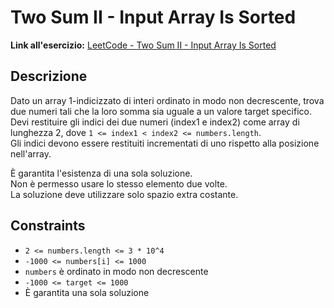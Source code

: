 # Two Sum II - Input Array Is Sorted

**Link all'esercizio:** [LeetCode - Two Sum II - Input Array Is Sorted](https://leetcode.com/problems/two-sum-ii-input-array-is-sorted/submissions/1739524046/)  

## Descrizione

Dato un array 1-indicizzato di interi ordinato in modo non decrescente, trova due numeri tali che la loro somma sia uguale a un valore target specifico.  
Devi restituire gli indici dei due numeri (index1 e index2) come array di lunghezza 2, dove `1 <= index1 < index2 <= numbers.length`.  
Gli indici devono essere restituiti incrementati di uno rispetto alla posizione nell'array.  

È garantita l'esistenza di una sola soluzione.  
Non è permesso usare lo stesso elemento due volte.  
La soluzione deve utilizzare solo spazio extra costante.

## Constraints

- `2 <= numbers.length <= 3 * 10^4`
- `-1000 <= numbers[i] <= 1000`
- `numbers` è ordinato in modo non decrescente
- `-1000 <= target <= 1000`
- È garantita una sola soluzione
